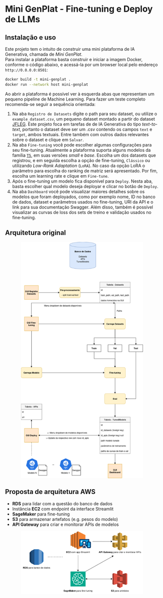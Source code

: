 # Mini GenPlat - Fine-tuning e Deploy de LLMs

## Instalação e uso

Este projeto tem o intuito de construir uma mini plataforma de IA Generativa, chamada de _Mini GenPlat_.<br>
Para instalar a plataforma basta construir e iniciar a imagem Docker, conforme o código abaixo, e acessá-la por um browser local pelo endereço `http://0.0.0.0:8501`:
```bash
docker build -t mini-genplat .
docker run --network host mini-genplat
```

Ao abrir a plataforma é possível ver à esquerda abas que representam um pequeno pipeline de Machine Learning. Para fazer um teste completo recomenda-se seguir a sequência orientada:
1. Na aba `Registro de Datasets` digite o path para seu dataset, ou utilize o `example_dataset.csv`, um pequeno dataset montado a partir do dataset [JFLEG](https://huggingface.co/datasets/jhu-clsp/jfleg). Este projeto foca em tarefas de de IA Generativa do tipo _text-to-text_, portanto o dataset deve ser um .csv contendo os campos `text` e `target`, ambos textuais. Entre também com outros dados relevantes sobre o dataset e clique em `Salvar`.
2. Na aba `Fine-tuning` você pode escolher algumas configurações para seu fine-tuning. Atualmente a plataforma suporta alguns modelos da família [`T5`](https://huggingface.co/google-t5), em suas versões _small_ e _base_. Escolha um dos datasets que registrou, e em seguida escolha a opção de fine-tuning, `Clássico` ou utilizando _Low-Rank Adaptation_ (`LoRA`). No caso da opção LoRA o parâmetro para escolha do ranking de matriz será apresentado. Por fim, escolha um learning rate e clique em `Fine-tune`.
3. Após o fine-tuning um modelo fica disponível para `Deploy`. Nesta aba, basta escolher qual modelo deseja deployar e clicar no botão de `Deploy`.
4. Na aba `Dashboard` você pode visualizar maiores detalhes sobre os modelos que foram deployados, como por exemplo nome, ID no banco de dados, dataset e parâmetros usados no fine-tuning, URI da API e o link para sua documentação Swagger. Além disso, também é possível visualizar as curvas de loss dos sets de treino e validação usados no fine-tuning.

## Arquitetura original

<p align="center">
  <img width="400" src="images/diagram.png">
</p>

## Proposta de arquitetura AWS

- **RDS** para lidar com a questão do banco de dados
- Instância **EC2** com endpoint da interface Streamlit
- **SageMaker** para fine-tuning
- **S3** para armazenar artefatos (e.g. pesos do modelo)
- **API Gateway** para criar e monitorar APIs de modelos

<p align="center">
  <img width="400" src="images/aws_diagram.png">
</p>
